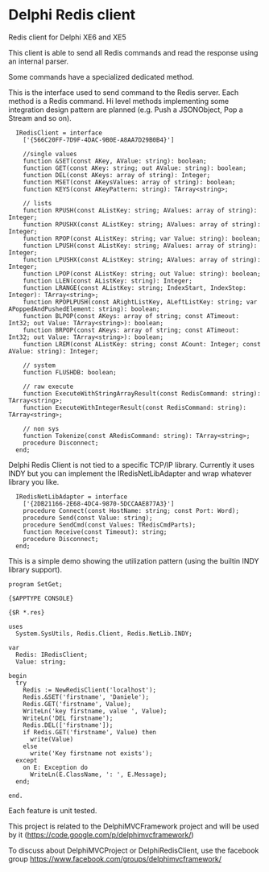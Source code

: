 Delphi Redis client
=================

Redis client for Delphi XE6 and XE5


This client is able to send all Redis commands and read the response using an internal parser. 

Some commands have a specialized dedicated method.

This is the  interface used to send command to the Redis server. Each method is a Redis command. Hi level methods implementing some integration design pattern are planned (e.g. Push a JSONObject, Pop a Stream and so on).

```Delphi
  IRedisClient = interface
    ['{566C20FF-7D9F-4DAC-9B0E-A8AA7D29B0B4}']
    
    //single values
    function &SET(const AKey, AValue: string): boolean;
    function GET(const AKey: string; out AValue: string): boolean;
    function DEL(const AKeys: array of string): Integer;
    function MSET(const AKeysValues: array of string): boolean;
    function KEYS(const AKeyPattern: string): TArray<string>;
   
    // lists
    function RPUSH(const AListKey: string; AValues: array of string): Integer;
    function RPUSHX(const AListKey: string; AValues: array of string): Integer;
    function RPOP(const AListKey: string; var Value: string): boolean;
    function LPUSH(const AListKey: string; AValues: array of string): Integer;
    function LPUSHX(const AListKey: string; AValues: array of string): Integer;
    function LPOP(const AListKey: string; out Value: string): boolean;
    function LLEN(const AListKey: string): Integer;
    function LRANGE(const AListKey: string; IndexStart, IndexStop: Integer): TArray<string>;
    function RPOPLPUSH(const ARightListKey, ALeftListKey: string; var APoppedAndPushedElement: string): boolean;
    function BLPOP(const AKeys: array of string; const ATimeout: Int32; out Value: TArray<string>): boolean;
    function BRPOP(const AKeys: array of string; const ATimeout: Int32; out Value: TArray<string>): boolean;
    function LREM(const AListKey: string; const ACount: Integer; const AValue: string): Integer;

    // system
    function FLUSHDB: boolean;

    // raw execute
    function ExecuteWithStringArrayResult(const RedisCommand: string): TArray<string>;
    function ExecuteWithIntegerResult(const RedisCommand: string): TArray<string>;
    
    // non sys
    function Tokenize(const ARedisCommand: string): TArray<string>;
    procedure Disconnect;
  end;
```

Delphi Redis Client is not tied to a specific TCP/IP library. Currently it uses INDY but you can implement the IRedisNetLibAdapter and wrap whatever library you like.


```Delphi
  IRedisNetLibAdapter = interface
    ['{2DB21166-2E68-4DC4-9870-5DCCAAE877A3}']
    procedure Connect(const HostName: string; const Port: Word);
    procedure Send(const Value: string);
    procedure SendCmd(const Values: TRedisCmdParts);
    function Receive(const Timeout): string;
    procedure Disconnect;
  end;
```


This is a simple demo showing the utilization pattern (using the builtin INDY library support).

```Delphi
program SetGet;

{$APPTYPE CONSOLE}

{$R *.res}

uses
  System.SysUtils, Redis.Client, Redis.NetLib.INDY;

var
  Redis: IRedisClient;
  Value: string;

begin
  try
    Redis := NewRedisClient('localhost');
    Redis.&SET('firstname', 'Daniele');
    Redis.GET('firstname', Value);
    WriteLn('key firstname, value ', Value);
    WriteLn('DEL firstname');
    Redis.DEL(['firstname']);
    if Redis.GET('firstname', Value) then
      write(Value)
    else
      write('Key firstname not exists');
  except
    on E: Exception do
      WriteLn(E.ClassName, ': ', E.Message);
  end;

end.
```


Each feature is unit tested.

This project is related to the DelphiMVCFramework project and will be used by it (https://code.google.com/p/delphimvcframework/)

To discuss about DelphiMVCProject or DelphiRedisClient, use the facebook group https://www.facebook.com/groups/delphimvcframework/

